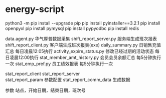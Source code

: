 # energy-script

python3 -m pip install --upgrade pip
pip install pyinstaller==3.2.1
pip install openpyxl
pip install pymysql
pip install pypyodbc
pip install redis


data.agent.py               华气厚普数据采集
shift_report_server.py      服务端生成班次报表
shift_report_client.py      客户端生成班次报表(exe)
daily_summary.py            日销售充值汇总           每日凌晨12:05执行
activity_expire_status.py   修改已经过期的活动状态   每日凌晨12:00执行
stat_member_amt_history.py  会员会员余额汇总         每5分钟执行一次
stat_emp_pref.py            员工绩效报表             每5分钟执行一次

stat_report_client
stat_report_server      
stat_report_param       参数配置
stat_report_comm_data   生成数据

参数 
站点，开始日期，结束日期，班次号
			
			
			
			
			
			






